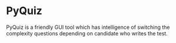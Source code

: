 # PyQuiz
PyQuiz is a friendly GUI tool which has intelligence of switching the complexity questions depending on candidate who writes the test.
